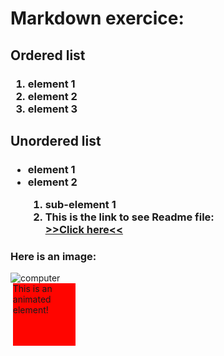 <html>
    <head>
      <style>
        @keyframes example {
                0%   {background-color:red; left:0px; top:0px;}
                25%  {background-color:yellow; left:200px; top:0px;}
                50%  {background-color:blue; left:200px; top:200px;}
                75%  {background-color:green; left:0px; top:200px;}
                100% {background-color:red; left:0px; top:0px;}
            }
            div {
                width: 100px;
                height: 100px;
                position: relative;
                background-color: red;
                animation-name: example;
                animation-duration: 4s;
            }
        </style>
    </head>
    <body>
        <h1>Markdown exercice:</h1>
            <h2>Ordered list</h2>
                <h3>
                    <ol>
                        <li>element 1</li>
                        <li>element 2</li>
                        <li>element 3</li>
                    </ol>
                </h3>
            <h2>Unordered list</h2>
                <h3>
                    <ul>
                        <li>element 1</li>
                        <li>element 2</li>
                        <ol>
                            <li>sub-element 1</li>
                            <li>This is the link to see Readme file:</li>
                                <a href="https://github.com/AIchrak/Git-training/blob/main/README.md">>>Click here<<</a>
                        </ol>
                    </ul>
                </h3>
                <h3>Here is an image:</h3>
                <img src="https://images.unsplash.com/photo-1587620962725-abab7fe55159?ixlib=rb-1.2.1&ixid=MnwxMjA3fDB8MHxwaG90by1wYWdlfHx8fGVufDB8fHx8&auto=format&fit=crop&w=1031&q=80" alt="computer">
            <div>This is an animated element!</div>
    </body>
</html>